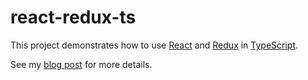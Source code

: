 # react-redux-ts

This project demonstrates how to use [React](https://reactjs.org/) and [Redux](http://redux.js.org/) in [TypeScript](https://www.typescriptlang.org/).

See my [blog post](https://medium.com/@jonjam/react-and-redux-with-typescript-da0c37537a79) for more details.